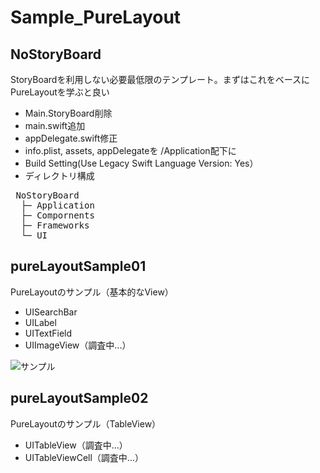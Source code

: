 # Sample_PureLayout

## NoStoryBoard
StoryBoardを利用しない必要最低限のテンプレート。まずはこれをベースにPureLayoutを学ぶと良い
- Main.StoryBoard削除
- main.swift追加
- appDelegate.swift修正
- info.plist, assets, appDelegateを /Application配下に
- Build Setting(Use Legacy Swift Language Version: Yes）
- ディレクトリ構成
<pre>
 NoStoryBoard
  ├─ Application
  ├─ Compornents
  ├─ Frameworks
  └─ UI
</pre>

## pureLayoutSample01
PureLayoutのサンプル（基本的なView）
- UISearchBar
- UILabel
- UITextField
- UIImageView（調査中...）

![サンプル](http://i.imgur.com/fKyu0Aw.png "サンプル")

## pureLayoutSample02
PureLayoutのサンプル（TableView）
- UITableView（調査中...）
- UITableViewCell（調査中...）

